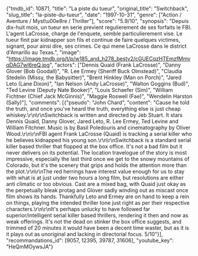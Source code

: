 {"tmdb_id": 10871, "title": "La piste du tueur", "original_title": "Switchback", "slug_title": "la-piste-du-tueur", "date": "1997-10-31", "genre": ["Action / Aventure / Myst\u00e8re / Thriller"], "score": "5.9/10", "synopsis": "Depuis dix-huit mois, un tueur en serie previent regulierement de ses forfaits le FBI. L'agent LaCrosse, charge de l'enquete, semble particulierement vise. Le tueur finit par kidnapper son fils et continue de faire quelques victimes, signant, pour ainsi dire, ses crimes. Ce qui mene LaCrosse dans le district d'Amarillo au Texas.", "image": "https://image.tmdb.org/t/p/w185_and_h278_bestv2/cGUECqzHTEmzfMmvqDAG7wI6reQ.jpg", "actors": ["Dennis Quaid (Frank LaCrosse)", "Danny Glover (Bob Goodall)", "R. Lee Ermey (Sheriff Buck Olmstead)", "Claudia Stedelin (Missy, the Babysitter)", "Brent Hinkley (Man on Porch)", "Jared Leto (Lane Dixon)", "Ian Nelson (Andy LaCrosse)", "Walton Goggins (Bud)", "Ted Levine (Deputy Nate Booker)", "Louis Schaefer (Sim)", "William Fichtner (Chief Jack McGinnis)", "Maggie Roswell (Fae)", "Wendelin Harston (Sally)"], "comments": [{"pseudo": "John Chard", "content": "Cause he told the truth, and once you've heard the truth, everything else is just cheap whiskey.\r\n\r\nSwitchback is written and directed by Jeb Stuart. It stars Dennis Quaid, Danny Glover, Jared Leto, R. Lee Ermey, Ted Levine and William Fitchner. Music is by Basil Poledouris and cinematography by Oliver Wood.\r\n\r\nFBI agent Frank LaCrosse (Quaid) is tracking a serial killer who he believes kidnapped his young son.\r\n\r\nSwitchback is a standard serial killer based thriller that flopped at the box office. It's not a bad film but it never delivers on its potential. The location travelogue of the story is most impressive, especially the last third once we get to the snowy mountains of Colorado, but it's the scenery that grips and holds the attention more than the plot.\r\n\r\nThe red herrings have interest value enough for us to stay with what is at just under two hours a long film, but resolutions are either anti climatic or too obvious. Cast are a mixed bag, with Quaid just okay as the perpetually bleak protag and Glover sadly winding out as miscast once film shows its hands. Thankfully Leto and Ermey are on hand to keep a rein on things, playing the intended thriller tone just right as per their respective characters.\r\n\r\nIt's perhaps unlucky to have followed far superior/intelligent serial killer based thrillers, rendering it then and now as weak offerings. It's not the dead on stinker the box office suggests, and trimmed of 20 minutes it would have been a decent time waster, but as it is it plays out as unoriginal and lacking in directorial focus. 5/10"}], "recommandations_id": [9057, 12395, 39787, 31606], "youtube_key": "HeQmMOywsJA"}